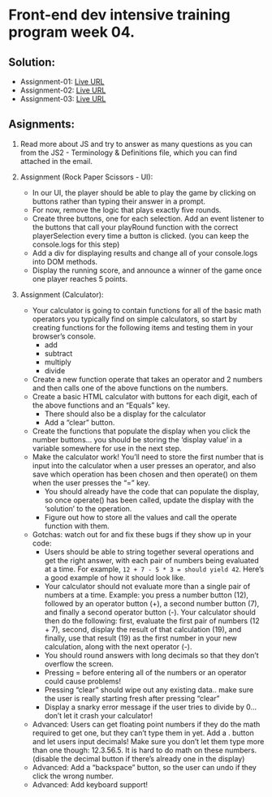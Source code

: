 # Front-end dev intensive training program week 04.

## Solution:

- Assignment-01: [Live URL](https://btebe.github.io/fd-training/frontdev-w4/assignment-01/questions.md)
- Assignment-02: [Live URL](https://btebe.github.io/fd-training/frontdev-w4/assignment-02/)
- Assignment-03: [Live URL](https://btebe.github.io/fd-training/frontdev-w4/assignment-03/)

## Asignments:

1. Read more about JS and try to answer as many questions as you can from the JS2 - Terminology
& Definitions file, which you can find attached in the email.

2. Assignment (Rock Paper Scissors - UI):
    - In our UI, the player should be able to play the game by clicking on buttons rather than
typing their answer in a prompt.
    - For now, remove the logic that plays exactly five rounds.
    - Create three buttons, one for each selection. Add an event listener to the buttons that call
your playRound function with the correct playerSelection every time a button is clicked.
(you can keep the console.logs for this step)
    - Add a div for displaying results and change all of your console.logs into DOM methods.
    - Display the running score, and announce a winner of the game once one player reaches 5
points.

3. Assignment (Calculator):
    - Your calculator is going to contain functions for all of the basic math operators you typically
find on simple calculators, so start by creating functions for the following items and testing
them in your browser’s console.
        - add
        - subtract
        - multiply
        - divide
    - Create a new function operate that takes an operator and 2 numbers and then calls one of
the above functions on the numbers.
    - Create a basic HTML calculator with buttons for each digit, each of the above functions and
an “Equals” key.
        - There should also be a display for the calculator
        - Add a “clear” button.
    - Create the functions that populate the display when you click the number buttons... you
should be storing the ‘display value’ in a variable somewhere for use in the next step.
    - Make the calculator work! You’ll need to store the first number that is input into the
calculator when a user presses an operator, and also save which operation has been chosen
and then operate() on them when the user presses the “=” key.
        - You should already have the code that can populate the display, so once operate()
has been called, update the display with the ‘solution’ to the operation.
        - Figure out how to store all the values and call the operate function with them.
    -  Gotchas: watch out for and fix these bugs if they show up in your code:
        - Users should be able to string together several operations and get the right answer,
with each pair of numbers being evaluated at a time. For example, ``12 + 7 - 5 * 3 =
should yield 42``. Here’s a good example of how it should look like.
        - Your calculator should not evaluate more than a single pair of numbers at a time.
Example: you press a number button (12), followed by an operator button (+), a
second number button (7), and finally a second operator button (-). Your calculator
should then do the following: first, evaluate the first pair of numbers (12 + 7),
second, display the result of that calculation (19), and finally, use that result (19) as
the first number in your new calculation, along with the next operator (-).
        - You should round answers with long decimals so that they don’t overflow the
screen.
        - Pressing = before entering all of the numbers or an operator could cause problems!
        - Pressing “clear” should wipe out any existing data.. make sure the user is really
starting fresh after pressing “clear”
        - Display a snarky error message if the user tries to divide by 0... don’t let it crash your
calculator!
    - Advanced: Users can get floating point numbers if they do the math required to get one, but
they can’t type them in yet. Add a . button and let users input decimals! Make sure you
don’t let them type more than one though: 12.3.56.5. It is hard to do math on these
numbers. (disable the decimal button if there’s already one in the display)
    - Advanced: Add a “backspace” button, so the user can undo if they click the wrong number.
    - Advanced: Add keyboard support!
